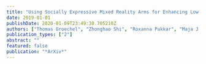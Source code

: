 ```yaml
---
title: "Using Socially Expressive Mixed Reality Arms for Enhancing Low-Expressivity Robots"
date: 2019-01-01
publishDate: 2020-01-09T23:49:30.705210Z
authors: ["Thomas Groechel", "Zhonghao Shi", "Roxanna Pakkar", "Maja J. Mataric"]
publication_types: ["2"]
abstract: ""
featured: false
publication: "*ArXiv*"
---
```


